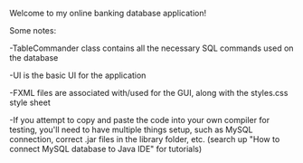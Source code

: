 Welcome to my online banking database application!

Some notes:

-TableCommander class contains all the necessary SQL commands used on the database

-UI is the basic UI for the application

-FXML files are associated with/used for the GUI, along with the styles.css style sheet

-If you attempt to copy and paste the code into your own compiler for testing, you'll need to have multiple things setup, such as MySQL connection, 
correct .jar files in the library folder, etc. (search up "How to connect MySQL database to Java IDE" for tutorials)
  
